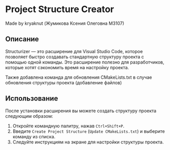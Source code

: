 # Project Structure Creator

Made by kryaknut (Жумикова Ксения Олеговна M3107)

## Описание

Structurizer — это расширение для Visual Studio Code, которое позволяет быстро создавать стандартную структуру проекта с помощью одной команды. Это расширение полезно для разработчиков, которые хотят сэкономить время на настройку проекта.

Также добавлена команда для обновления CMakeLists.txt в случае обновления структуры проекта (добавление файлов)

## Использование

После установки расширения вы можете создать структуру проекта следующим образом:

1. Откройте командную палитру, нажав `Ctrl+Shift+P`.
2. Введите `Create Project Structure` (`Update CMakeLists.txt`) и выберите команду из списка.
3. Следуйте инструкциям на экране для настройки структуры проекта.

